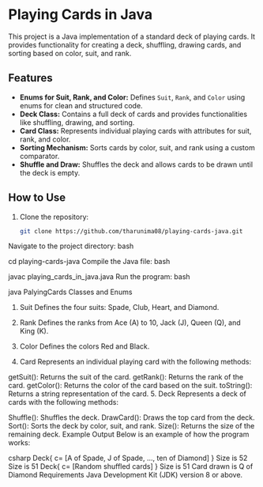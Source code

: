 # Playing Cards in Java

This project is a Java implementation of a standard deck of playing cards. It provides functionality for creating a deck, shuffling, drawing cards, and sorting based on color, suit, and rank.

## Features

- **Enums for Suit, Rank, and Color:** Defines `Suit`, `Rank`, and `Color` using enums for clean and structured code.
- **Deck Class:** Contains a full deck of cards and provides functionalities like shuffling, drawing, and sorting.
- **Card Class:** Represents individual playing cards with attributes for suit, rank, and color.
- **Sorting Mechanism:** Sorts cards by color, suit, and rank using a custom comparator.
- **Shuffle and Draw:** Shuffles the deck and allows cards to be drawn until the deck is empty.

## How to Use

1. Clone the repository:
   ```bash
   git clone https://github.com/tharunima08/playing-cards-java.git
Navigate to the project directory:
bash


cd playing-cards-java
Compile the Java file:
bash


javac playing_cards_in_java.java
Run the program:
bash


java PalyingCards
Classes and Enums
1. Suit
Defines the four suits: Spade, Club, Heart, and Diamond.

2. Rank
Defines the ranks from Ace (A) to 10, Jack (J), Queen (Q), and King (K).

3. Color
Defines the colors Red and Black.

4. Card
Represents an individual playing card with the following methods:

getSuit(): Returns the suit of the card.
getRank(): Returns the rank of the card.
getColor(): Returns the color of the card based on the suit.
toString(): Returns a string representation of the card.
5. Deck
Represents a deck of cards with the following methods:

Shuffle(): Shuffles the deck.
DrawCard(): Draws the top card from the deck.
Sort(): Sorts the deck by color, suit, and rank.
Size(): Returns the size of the remaining deck.
Example Output
Below is an example of how the program works:

csharp
Deck{ c= [A of Spade, J of Spade, ..., ten of Diamond] }
Size is 52
Size is 51
Deck{ c= [Random shuffled cards] }
Size is 51
Card drawn is Q of Diamond
Requirements
Java Development Kit (JDK) version 8 or above.
